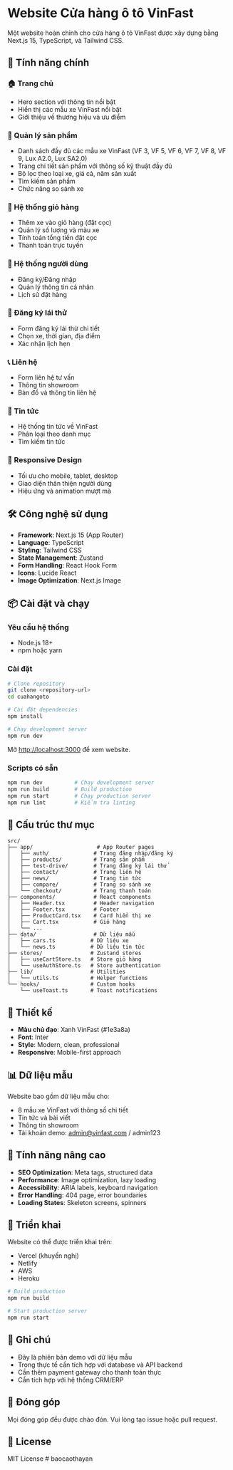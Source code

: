# Website Cửa hàng ô tô VinFast

Một website hoàn chỉnh cho cửa hàng ô tô VinFast được xây dựng bằng Next.js 15, TypeScript, và Tailwind CSS.

## 🚀 Tính năng chính

### 🏠 Trang chủ
- Hero section với thông tin nổi bật
- Hiển thị các mẫu xe VinFast nổi bật
- Giới thiệu về thương hiệu và ưu điểm

### 🚗 Quản lý sản phẩm
- Danh sách đầy đủ các mẫu xe VinFast (VF 3, VF 5, VF 6, VF 7, VF 8, VF 9, Lux A2.0, Lux SA2.0)
- Trang chi tiết sản phẩm với thông số kỹ thuật đầy đủ
- Bộ lọc theo loại xe, giá cả, năm sản xuất
- Tìm kiếm sản phẩm
- Chức năng so sánh xe

### 🛒 Hệ thống giỏ hàng
- Thêm xe vào giỏ hàng (đặt cọc)
- Quản lý số lượng và màu xe
- Tính toán tổng tiền đặt cọc
- Thanh toán trực tuyến

### 👤 Hệ thống người dùng
- Đăng ký/Đăng nhập
- Quản lý thông tin cá nhân
- Lịch sử đặt hàng

### 🚙 Đăng ký lái thử
- Form đăng ký lái thử chi tiết
- Chọn xe, thời gian, địa điểm
- Xác nhận lịch hẹn

### 📞 Liên hệ
- Form liên hệ tư vấn
- Thông tin showroom
- Bản đồ và thông tin liên hệ

### 📰 Tin tức
- Hệ thống tin tức về VinFast
- Phân loại theo danh mục
- Tìm kiếm tin tức

### 📱 Responsive Design
- Tối ưu cho mobile, tablet, desktop
- Giao diện thân thiện người dùng
- Hiệu ứng và animation mượt mà

## 🛠️ Công nghệ sử dụng

- **Framework**: Next.js 15 (App Router)
- **Language**: TypeScript
- **Styling**: Tailwind CSS
- **State Management**: Zustand
- **Form Handling**: React Hook Form
- **Icons**: Lucide React
- **Image Optimization**: Next.js Image

## 📦 Cài đặt và chạy

### Yêu cầu hệ thống
- Node.js 18+
- npm hoặc yarn

### Cài đặt
```bash
# Clone repository
git clone <repository-url>
cd cuahangoto

# Cài đặt dependencies
npm install

# Chạy development server
npm run dev
```

Mở [http://localhost:3000](http://localhost:3000) để xem website.

### Scripts có sẵn
```bash
npm run dev          # Chạy development server
npm run build        # Build production
npm run start        # Chạy production server
npm run lint         # Kiểm tra linting
```

## 📁 Cấu trúc thư mục

```
src/
├── app/                    # App Router pages
│   ├── auth/              # Trang đăng nhập/đăng ký
│   ├── products/          # Trang sản phẩm
│   ├── test-drive/        # Trang đăng ký lái thử
│   ├── contact/           # Trang liên hệ
│   ├── news/              # Trang tin tức
│   ├── compare/           # Trang so sánh xe
│   └── checkout/          # Trang thanh toán
├── components/            # React components
│   ├── Header.tsx         # Header navigation
│   ├── Footer.tsx         # Footer
│   ├── ProductCard.tsx    # Card hiển thị xe
│   ├── Cart.tsx           # Giỏ hàng
│   └── ...
├── data/                  # Dữ liệu mẫu
│   ├── cars.ts           # Dữ liệu xe
│   └── news.ts           # Dữ liệu tin tức
├── stores/               # Zustand stores
│   ├── useCartStore.ts   # Store giỏ hàng
│   └── useAuthStore.ts   # Store authentication
├── lib/                  # Utilities
│   └── utils.ts          # Helper functions
└── hooks/                # Custom hooks
    └── useToast.ts       # Toast notifications
```

## 🎨 Thiết kế

- **Màu chủ đạo**: Xanh VinFast (#1e3a8a)
- **Font**: Inter
- **Style**: Modern, clean, professional
- **Responsive**: Mobile-first approach

## 📊 Dữ liệu mẫu

Website bao gồm dữ liệu mẫu cho:
- 8 mẫu xe VinFast với thông số chi tiết
- Tin tức và bài viết
- Thông tin showroom
- Tài khoản demo: admin@vinfast.com / admin123

## 🔧 Tính năng nâng cao

- **SEO Optimization**: Meta tags, structured data
- **Performance**: Image optimization, lazy loading
- **Accessibility**: ARIA labels, keyboard navigation
- **Error Handling**: 404 page, error boundaries
- **Loading States**: Skeleton screens, spinners

## 🚀 Triển khai

Website có thể được triển khai trên:
- Vercel (khuyến nghị)
- Netlify
- AWS
- Heroku

```bash
# Build production
npm run build

# Start production server
npm run start
```

## 📝 Ghi chú

- Đây là phiên bản demo với dữ liệu mẫu
- Trong thực tế cần tích hợp với database và API backend
- Cần thêm payment gateway cho thanh toán thực
- Cần tích hợp với hệ thống CRM/ERP

## 🤝 Đóng góp

Mọi đóng góp đều được chào đón. Vui lòng tạo issue hoặc pull request.

## 📄 License

MIT License
#   b a o c a o t h a y a n  
 